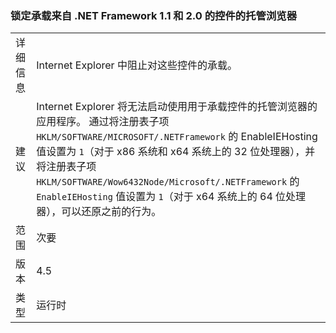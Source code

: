 ### <a name="managed-browser-hosting-controls-from-the-net-framework-11-and-20-are-blocked"></a>锁定承载来自 .NET Framework 1.1 和 2.0 的控件的托管浏览器

|   |   |
|---|---|
|详细信息|Internet Explorer 中阻止对这些控件的承载。|
|建议|Internet Explorer 将无法启动使用用于承载控件的托管浏览器的应用程序。 通过将注册表子项 <code>HKLM/SOFTWARE/MICROSOFT/.NETFramework</code> 的 EnableIEHosting 值设置为 <code>1</code>（对于 x86 系统和 x64 系统上的 32 位处理器），并将注册表子项 <code>HKLM/SOFTWARE/Wow6432Node/Microsoft/.NETFramework</code> 的 <code>EnableIEHosting</code> 值设置为 <code>1</code>（对于 x64 系统上的 64 位处理器），可以还原之前的行为。|
|范围|次要|
|版本|4.5|
|类型|运行时|

